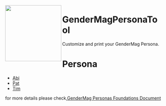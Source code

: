 

<a href="http://gendermag.org" title="Gendermag" >
    <img src="http://gendermag.org/images/rsz_profile_pic.png" width:"180" height="180" style="margin-top: 10px;" align="left">
  </a>

# GenderMagPersonaTool

Customize and print your GenderMag Persona.



# Persona

* <a href="http://gendermag.org/abi_persona.html" title="Abi" >Abi </a> 
* <a href="http://gendermag.org/Pat_persona.html" title="Pat" >Pat </a>
* <a href="http://gendermag.org/Tim_persona.html" title="Tim" >Tim </a> 

for more details please check,<a href="http://gendermag.org/Foundations.html" title="Gendermag" >GenderMag Personas Foundations Document</a>

